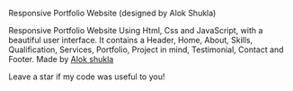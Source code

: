 Responsive Portfolio Website (designed by Alok Shukla)

Responsive Portfolio Website Using Html, Css and JavaScript, with a beautiful user interface. It contains a Header, Home, About, Skills, Qualification, Services, Portfolio, Project in mind, Testimonial, Contact and Footer. Made by <a href="http://https://github.com/alokshukla92/" target="_blank">Alok shukla</a>

Leave a star if my code was useful to you!
